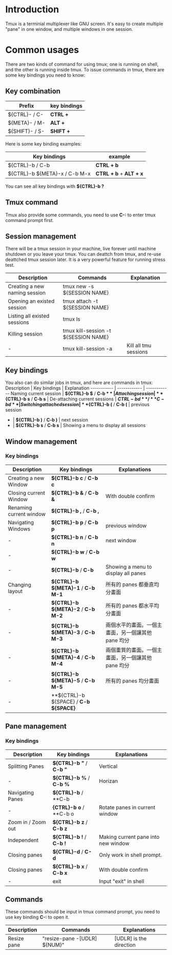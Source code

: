 # Introduction

Tmux is a terminial multiplexer like GNU screen. It's easy to create multiple "pane" in one window, and multiple windows in one session.

# Common usages

There are two kinds of command for using tmux; one is running on shell, and the other is running inside tmux. To issue commands in tmux, there are some key bindings you need to know:

## Key combination

Prefix | key bindings
------ | ------------
${CTRL}- / C- | **CTRL +**
${META}- / M- | **ALT +**
${SHIFT}- / S- | **SHIFT +**

Here is some key binding examples:

Key bindings | example
------------ | -------
${CTRL}-b / C-b | **CTRL + b**
${CTRL}-b ${META}-x / C-b M-x | **CTRL + b** + **ALT + x**

You can see all key bindings with **${CTRL}-b ?**

## Tmux command

Tmux also provide some commands, you need to use **C-:** to enter tmux command prompt first.


## Session management

There will be a tmux session in your machine, live forever until machine shutdown or you leave your tmux. You can deattch from tmux, and re-use deattched tmux session later. It is a very powerful feature for running stress test.

Description | Commands | Explanation
----------- | -------- | ------------
Creating a new naming session | tmux new -s ${SESSION NAME} | 
Opening an existed session | tmux attach -t ${SESSION NAME} | 
Listing all existed sessions | tmux ls | 
Killing session | tmux kill-session -t ${SESSION NAME} | 
- | tmux kill-session -a | Kill all tmu sessions

## Key bindings

You also can do similar jobs in tmux, and here are commands in tmux:
Description | Key bindings | Explanation
----------- | ------------ | ------------
Naming current session | **${CTRL}-b $** / **C-b $** | 
Attaching session | **${CTRL}-b s** / **C-b s** | 
De-attaching current sessions | **${CTRL}-b d** / **C-b d** | 
Switching attached session | **${CTRL}-b (** / **C-b (** | previous session
- | **${CTRL}-b )** / **C-b )** | next session 
- | **${CTRL}-b s** / **C-b s** | Showing a menu to display all sessions

## Window management

### Key bindings

Description | Key bindings | Explanations
----------- | ------------ | -------------
Creating a new Window | **${CTRL}-b c** / **C-b c** | 
Closing current Window | **${CTRL}-b &** / **C-b &** | With double confirm
Renaming current window | **${CTRL}-b ,** / **C-b ,** |   
Navigating Windows | **${CTRL}-b p** / **C-b p** | previous window
- | **${CTRL}-b n** / **C-b n** | next window
- | **${CTRL}-b w** / **C-b w** | 
- | **${CTRL}-b <number>** / **C-b <number>** | Showing a menu to display all panes
Changing layout | **${CTRL}-b ${META}-1** / **C-b M-1** | 所有的 panes 都垂直均分畫面
- | **${CTRL}-b ${META}-2** / **C-b M-2** | 所有的 panes 都水平均分畫面
- | **${CTRL}-b ${META}-3** / **C-b M-3** | 兩個水平的畫面。一個主畫面，另一個讓其他 pane 均分
- | **${CTRL}-b ${META}-4** / **C-b M-4** | 兩個重質的畫面。一個主畫面，另一個讓其他 pane 均分
- | **${CTRL}-b ${META}-5** / **C-b M-5** | 所有的 panes 均分畫面
- | **${CTRL}-b ${SPACE} / **C-b ${SPACE}** | 

## Pane management

### Key bindings

Description | Key bindings | Explanations
----------- | ------------ | -------------
Splitting Panes | **${CTRL}-b "** / **C-b "** | Vertical 
- | **${CTRL}-b %** / **C-b %** | Horizan 
Navigating Panes | **${CTRL}-b <arrow keys>** / **C-b <arrow keys> | 
- | **{CTRL}-b o** / **C-b o | Rotate panes in current window
Zoom in / Zoom out | **${CTRL}-b z** / **C-b z** | 
Independent | **${CTRL}-b !** / **C-b !** | Making current pane into new window 
Closing panes | **${CTRL}-d** / **C-d** | Only work in shell prompt.
Closing panes | **${CTRL}-b x** / **C-b x** | With double confirm
- | exit | Input "exit" in shell 

## Commands

These commands should be input in tmux command prompt, you need to use key binding **C-:** to open it.

Description | Commands | Explanations
----------- | -------- | -------------
Resize pane | "resize-pane -[UDLR] ${NUM}" | [UDLR] is the direction



